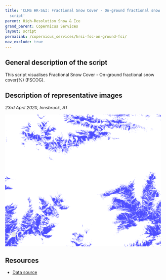 ```yaml
---
title: 'CLMS HR-S&I: Fractional Snow Cover - On-ground fractional snow cover (%) visualisation
  script'
parent: High-Resolution Snow & Ice
grand_parent: Copernicus Services
layout: script
permalink: /copernicus_services/hrsi-fsc-on-ground-fsi/
nav_exclude: true
---
```



## General description of the script  
This script visualises Fractional Snow Cover - On-ground fractional snow cover(%) (FSCOG).

  
## Description of representative images
*23rd April 2020, Innsbruck, AT* 

![FSCOG](fig/figure.png)  

## Resources

- [Data source](https://land.copernicus.eu/pan-european/biophysical-parameters/high-resolution-snow-and-ice-monitoring/snow-products)

